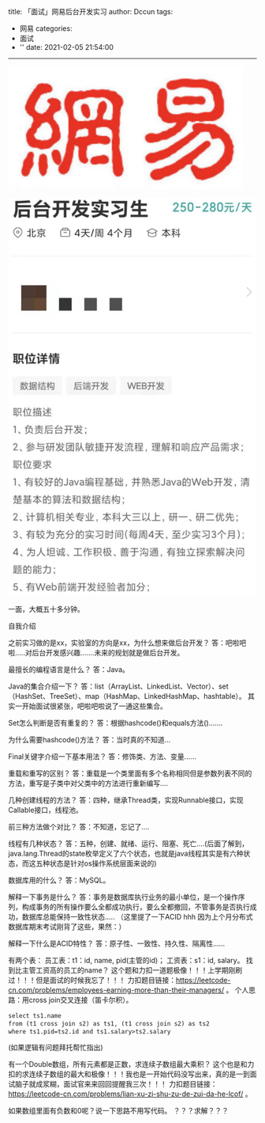 title: 「面试」网易后台开发实习
author: Dccun
tags:
  - 网易
categories:
  - 面试
  - ''
date: 2021-02-05 21:54:00
---
![upload successful](/images/pasted-146.png)

<!--more-->

![upload successful](/images/pasted-147.png)

一面，大概五十多分钟。

自我介绍

之前实习做的是xx，实验室的方向是xx，为什么想来做后台开发？
答：吧啦吧啦…..对后台开发感兴趣…….未来的规划就是做后台开发。

最擅长的编程语言是什么？
答：Java。

Java的集合介绍一下？
答：list（ArrayList、LinkedList、Vector）、set（HashSet、TreeSet）、map（HashMap、LinkedHashMap、hashtable）。
其实一开始面试很紧张，吧啦吧啦说了一通这些集合。

Set怎么判断是否有重复的？
答：根据hashcode()和equals方法()…….

为什么需要hashcode()方法？
答：当时真的不知道…

Final关键字介绍一下基本用法？
答：修饰类、方法、变量……

重载和重写的区别？
答：重载是一个类里面有多个名称相同但是参数列表不同的方法，重写是子类中对父类中的方法进行重新编写….

几种创建线程的方法？
答：四种，继承Thread类，实现Runnable接口，实现Callable接口，线程池。

前三种方法做个对比？
答：不知道，忘记了….

线程有几种状态？
答：五种，创建、就绪、运行、阻塞、死亡....(后面了解到，java.lang.Thread的state枚举定义了六个状态，也就是java线程其实是有六种状态，而这五种状态是针对os操作系统层面来说的)

数据库用的什么？
答：MySQL。

解释一下事务是什么？
答：事务是数据库执行业务的最小单位，是一个操作序列，构成事务的所有操作要么全都成功执行，要么全都撤回，不管事务是否执行成功，数据库总能保持一致性状态…..
（这里提了一下ACID hhh 因为上个月分布式数据库期末考试刚背了这些，果然：）

解释一下什么是ACID特性？
答：原子性、一致性、持久性、隔离性......

有两个表：
员工表：t1：id, name, pid(主管的id)；
工资表：s1：id, salary。
找到比主管工资高的员工的name？
这个题和力扣一道题极像！！！上学期刚刷过！！！但是面试的时候我忘了！！！
力扣题目链接：https://leetcode-cn.com/problems/employees-earning-more-than-their-managers/ 。
个人思路：用cross join交叉连接（笛卡尔积）。
```
select ts1.name
from (t1 cross join s2) as ts1, (t1 cross join s2) as ts2
where ts1.pid=ts2.id and ts1.salary>ts2.salary
```
(如果逻辑有问题拜托帮忙指出)


有一个Double数组，所有元素都是正数，求连续子数组最大乘积？
这个也是和力扣的求连续子数组的最大和极像！！！我也是一开始代码没写出来，真的是一到面试脑子就成浆糊，面试官来来回回提醒我三次！！！
力扣题目链接：https://leetcode-cn.com/problems/lian-xu-zi-shu-zu-de-zui-da-he-lcof/ 。

如果数组里面有负数和0呢？说一下思路不用写代码。
？？？求解？？？